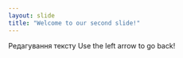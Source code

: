 ```yaml
---
layout: slide
title: "Welcome to our second slide!"
---
```

Редагування тексту
Use the left arrow to go back!
